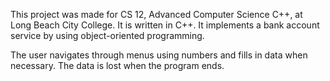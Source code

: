 This project was made for CS 12, Advanced Computer Science C++, at Long Beach City College. It is written in C++. It implements a bank account service by using object-oriented programming.

The user navigates through menus using numbers and fills in data when necessary. The data is lost when the program ends.
